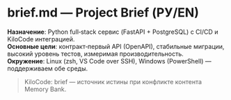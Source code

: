 # brief.md — Project Brief (РУ/EN)

**Назначение**: Python full‑stack сервис (FastAPI + PostgreSQL) с CI/CD и KiloCode интеграцией.  
**Основные цели**: контракт‑первый API (OpenAPI), стабильные миграции, высокий уровень тестов, измеримая производительность.  
**Окружение**: Linux (zsh, VS Code over SSH), Windows (PowerShell) — поддерживаем обе среды.

> KiloCode: brief — источник истины при конфликте контента Memory Bank.
